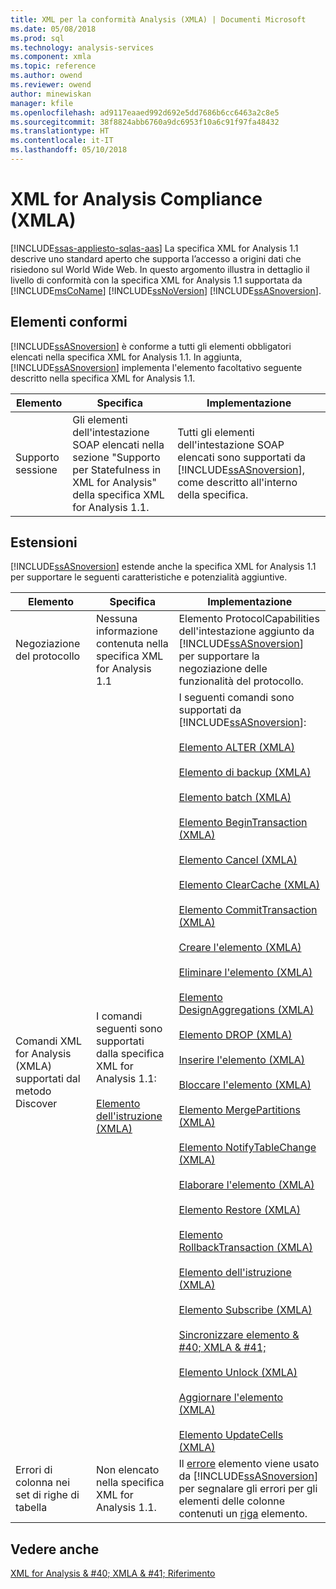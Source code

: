 ```yaml
---
title: XML per la conformità Analysis (XMLA) | Documenti Microsoft
ms.date: 05/08/2018
ms.prod: sql
ms.technology: analysis-services
ms.component: xmla
ms.topic: reference
ms.author: owend
ms.reviewer: owend
author: minewiskan
manager: kfile
ms.openlocfilehash: ad9117eaaed992d692e5dd7686b6cc6463a2c8e5
ms.sourcegitcommit: 38f8824abb6760a9dc6953f10a6c91f97fa48432
ms.translationtype: HT
ms.contentlocale: it-IT
ms.lasthandoff: 05/10/2018
---
```

# <a name="xml-for-analysis-compliance-xmla"></a>XML for Analysis Compliance (XMLA)
[!INCLUDE[ssas-appliesto-sqlas-aas](../../includes/ssas-appliesto-sqlas-aas.md)]
  La specifica XML for Analysis 1.1 descrive uno standard aperto che supporta l’accesso a origini dati che risiedono sul World Wide Web. In questo argomento illustra in dettaglio il livello di conformità con la specifica XML for Analysis 1.1 supportata da [!INCLUDE[msCoName](../../includes/msconame-md.md)] [!INCLUDE[ssNoVersion](../../includes/ssnoversion-md.md)] [!INCLUDE[ssASnoversion](../../includes/ssasnoversion-md.md)].  
  
## <a name="compliant-items"></a>Elementi conformi  
 [!INCLUDE[ssASnoversion](../../includes/ssasnoversion-md.md)] è conforme a tutti gli elementi obbligatori elencati nella specifica XML for Analysis 1.1. In aggiunta, [!INCLUDE[ssASnoversion](../../includes/ssasnoversion-md.md)] implementa l'elemento facoltativo seguente descritto nella specifica XML for Analysis 1.1.  
  
|Elemento|Specifica|Implementazione|  
|----------|-------------------|--------------------|  
|Supporto sessione|Gli elementi dell'intestazione SOAP elencati nella sezione "Supporto per Statefulness in XML for Analysis" della specifica XML for Analysis 1.1.|Tutti gli elementi dell'intestazione SOAP elencati sono supportati da [!INCLUDE[ssASnoversion](../../includes/ssasnoversion-md.md)], come descritto all'interno della specifica.|  
  
## <a name="extensions"></a>Estensioni  
 [!INCLUDE[ssASnoversion](../../includes/ssasnoversion-md.md)] estende anche la specifica XML for Analysis 1.1 per supportare le seguenti caratteristiche e potenzialità aggiuntive.  
  
|Elemento|Specifica|Implementazione|  
|----------|-------------------|--------------------|  
|Negoziazione del protocollo|Nessuna informazione contenuta nella specifica XML for Analysis 1.1|Elemento ProtocolCapabilities dell'intestazione aggiunto da [!INCLUDE[ssASnoversion](../../includes/ssasnoversion-md.md)] per supportare la negoziazione delle funzionalità del protocollo.|  
|Comandi XML for Analysis (XMLA) supportati dal metodo Discover|I comandi seguenti sono supportati dalla specifica XML for Analysis 1.1:<br /><br /> [Elemento dell'istruzione &#40;XMLA&#41;](../../analysis-services/xmla/xml-elements-commands/statement-element-xmla.md)|I seguenti comandi sono supportati da [!INCLUDE[ssASnoversion](../../includes/ssasnoversion-md.md)]:<br /><br /> [Elemento ALTER &#40;XMLA&#41;](../../analysis-services/xmla/xml-elements-commands/alter-element-xmla.md)<br /><br /> [Elemento di backup &#40;XMLA&#41;](../../analysis-services/xmla/xml-elements-commands/backup-element-xmla.md)<br /><br /> [Elemento batch &#40;XMLA&#41;](../../analysis-services/xmla/xml-elements-commands/batch-element-xmla.md)<br /><br /> [Elemento BeginTransaction &#40;XMLA&#41;](../../analysis-services/xmla/xml-elements-commands/begintransaction-element-xmla.md)<br /><br /> [Elemento Cancel &#40;XMLA&#41;](../../analysis-services/xmla/xml-elements-commands/cancel-element-xmla.md)<br /><br /> [Elemento ClearCache &#40;XMLA&#41;](../../analysis-services/xmla/xml-elements-commands/clearcache-element-xmla.md)<br /><br /> [Elemento CommitTransaction &#40;XMLA&#41;](../../analysis-services/xmla/xml-elements-commands/committransaction-element-xmla.md)<br /><br /> [Creare l'elemento &#40;XMLA&#41;](../../analysis-services/xmla/xml-elements-commands/create-element-xmla.md)<br /><br /> [Eliminare l'elemento &#40;XMLA&#41;](../../analysis-services/xmla/xml-elements-commands/delete-element-xmla.md)<br /><br /> [Elemento DesignAggregations &#40;XMLA&#41;](../../analysis-services/xmla/xml-elements-commands/designaggregations-element-xmla.md)<br /><br /> [Elemento DROP &#40;XMLA&#41;](../../analysis-services/xmla/xml-elements-commands/drop-element-xmla.md)<br /><br /> [Inserire l'elemento &#40;XMLA&#41;](../../analysis-services/xmla/xml-elements-commands/insert-element-xmla.md)<br /><br /> [Bloccare l'elemento &#40;XMLA&#41;](../../analysis-services/xmla/xml-elements-commands/lock-element-xmla.md)<br /><br /> [Elemento MergePartitions &#40;XMLA&#41;](../../analysis-services/xmla/xml-elements-commands/mergepartitions-element-xmla.md)<br /><br /> [Elemento NotifyTableChange &#40;XMLA&#41;](../../analysis-services/xmla/xml-elements-commands/notifytablechange-element-xmla.md)<br /><br /> [Elaborare l'elemento &#40;XMLA&#41;](../../analysis-services/xmla/xml-elements-commands/process-element-xmla.md)<br /><br /> [Elemento Restore &#40;XMLA&#41;](../../analysis-services/xmla/xml-elements-commands/restore-element-xmla.md)<br /><br /> [Elemento RollbackTransaction &#40;XMLA&#41;](../../analysis-services/xmla/xml-elements-commands/rollbacktransaction-element-xmla.md)<br /><br /> [Elemento dell'istruzione &#40;XMLA&#41;](../../analysis-services/xmla/xml-elements-commands/statement-element-xmla.md)<br /><br /> [Elemento Subscribe &#40;XMLA&#41;](../../analysis-services/xmla/xml-elements-commands/subscribe-element-xmla.md)<br /><br /> [Sincronizzare elemento & #40; XMLA & #41;](../../analysis-services/xmla/xml-elements-commands/synchronize-element-xmla.md)<br /><br /> [Elemento Unlock &#40;XMLA&#41;](../../analysis-services/xmla/xml-elements-commands/unlock-element-xmla.md)<br /><br /> [Aggiornare l'elemento &#40;XMLA&#41;](../../analysis-services/xmla/xml-elements-commands/update-element-xmla.md)<br /><br /> [Elemento UpdateCells &#40;XMLA&#41;](../../analysis-services/xmla/xml-elements-commands/updatecells-element-xmla.md)|  
|Errori di colonna nei set di righe di tabella|Non elencato nella specifica XML for Analysis 1.1.|Il [errore](../../analysis-services/xmla/xml-elements-properties/error-element-xmla.md) elemento viene usato da [!INCLUDE[ssASnoversion](../../includes/ssasnoversion-md.md)] per segnalare gli errori per gli elementi delle colonne contenuti un [riga](../../analysis-services/xmla/xml-elements-properties/error-element-xmla.md) elemento.|  
  
## <a name="see-also"></a>Vedere anche  
 [XML for Analysis & #40; XMLA & #41; Riferimento](../../analysis-services/xmla/xml-for-analysis-xmla-reference.md)  
  
  
